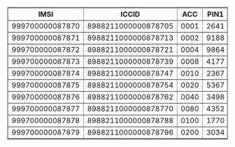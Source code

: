 <table width="100%" border="1">
	<tbody><tr>
		<th>IMSI</th>
		<th>ICCID</th>
		<th>ACC</th>
		<th>PIN1</th>
		<th>PUK1</th>
		<th>PIN2</th>
		<th>PUK2</th>
		<th>Ki</th>
		<th>OPC</th>
		<th>ADM1</th>
		<th>KIC1</th>
		<th>KID1</th>
		<th>KIK1</th>
		<th>KIC2</th>
		<th>KID2</th>
		<th>KIK2</th>
		<th>KIC3</th>
		<th>KID3</th>
		<th>KIK3</th>
	</tr>
	<tr>
		<td>999700000087870</td>
		<td>8988211000000878705</td>
		<td>0001</td>
		<td>2641</td>
		<td>54699788</td>
		<td>3155</td>
		<td>08302358</td>
		<td>227CE55E6D2B405483810B1AFC9974F2</td>
		<td>EAB4AFA393F799DC28AC55E9F32C7C25</td>
		<td>19427286</td>
		<td>3E5A266A0CD071427C6B691E7C74B9FA</td>
		<td>2BE20835C0D656615605E6485E56F4C8</td>
		<td>EB2D71496C8C8D0BB76AD97D8A0DFFB1</td>
		<td>18A4179C21C8C66803C51306EA28E325</td>
		<td>77A1334E03708D9E55FC7E55FDD9D749</td>
		<td>063430BA3F57A623670846A67986218E</td>
		<td>87B306E9DAB0AEA7167947244A706A2A</td>
		<td>EECA00B6F828E51FFA0FE7FA29E724CF</td>
		<td>DBEFCE49D2ED6E558688A4C61081D8F6</td>
	</tr>
	<tr>
		<td>999700000087871</td>
		<td>8988211000000878713</td>
		<td>0002</td>
		<td>9188</td>
		<td>69656837</td>
		<td>2547</td>
		<td>48522157</td>
		<td>005BAB2F6F841F0F7937F15C0D2E7549</td>
		<td>7158707BEBFFA38CD30A757197387D54</td>
		<td>74753327</td>
		<td>D9ADD77593D7577000DE2ED70231A56B</td>
		<td>01B71E5C640FAD7740B99CDF4876226E</td>
		<td>353196CD148910B47B9A759368607B22</td>
		<td>D759B69BBCDFC2CA005F34D93B772789</td>
		<td>BCC0A2D09BD75677A769E0C9991A0EDF</td>
		<td>3D7908EFC087B2566ECBCDB555367903</td>
		<td>73ECD7A8BEAB87FF023FF352FEF831E5</td>
		<td>50549BC16F37C8340D4B61CF09A02270</td>
		<td>EFDD56AD43662192F209EC80935F5776</td>
	</tr>
	<tr>
		<td>999700000087872</td>
		<td>8988211000000878721</td>
		<td>0004</td>
		<td>9864</td>
		<td>00989432</td>
		<td>2972</td>
		<td>49756118</td>
		<td>6221A283A1EA3309CE654B47A1ADF4EB</td>
		<td>35213C21D537481B89A1CBAE483B138A</td>
		<td>63036416</td>
		<td>477ACC91E92EF0DB00ED7E5E81D425FB</td>
		<td>AE2BD886F9FF1F84C09351C0E491B0BD</td>
		<td>161EDAC154434D1A2BAEA1DE30EAB93F</td>
		<td>646861D15D4D1C475B48D156DC2FF66E</td>
		<td>3CC04763F964A66BDDBE5B4B5E4153D6</td>
		<td>DA115C7C30DF60C90193660C71F73DFB</td>
		<td>B732A170A2564600C1F5F39EF1D1E819</td>
		<td>F4FA7CCAD27A3D5D5F7E6166FD9AF9E6</td>
		<td>815F932C9FE33383CB5CBB3AEBC1D830</td>
	</tr>
	<tr>
		<td>999700000087873</td>
		<td>8988211000000878739</td>
		<td>0008</td>
		<td>4177</td>
		<td>77229354</td>
		<td>1024</td>
		<td>40227019</td>
		<td>3EBC7A10C7F8FF76BF02719DA531BCB0</td>
		<td>82826B0E3656375AD30F8FEC59943EDE</td>
		<td>44622068</td>
		<td>73B27DF2D2727EC32351A47AA10E5AE7</td>
		<td>851F3DB769121C2BC493F95F3ECEDE7B</td>
		<td>D2E99B84D844886091CBC807EFC43D96</td>
		<td>EB0A68B3C9F8196095522D3F791F8455</td>
		<td>7329A7B773D60E4097DC269E49153B00</td>
		<td>56627434652BB2DAD03AEE861648E771</td>
		<td>467394C61C852314FB271BECD17B1780</td>
		<td>162DE916AB50EF4877CDE739E888294E</td>
		<td>F5B457D68075E3D03F5F383D0FC50855</td>
	</tr>
	<tr>
		<td>999700000087874</td>
		<td>8988211000000878747</td>
		<td>0010</td>
		<td>2367</td>
		<td>95166834</td>
		<td>4492</td>
		<td>73712340</td>
		<td>FFA04918D64B17B239B1C592157A1840</td>
		<td>EF23ED6152342794325533C53F42CEEA</td>
		<td>31269467</td>
		<td>DED1139D8A0BD4B15ABDDDD32FC1EECB</td>
		<td>79B4E680185272F6E3DA60330C48A0A8</td>
		<td>2872838121890A2681826A8164FABB6F</td>
		<td>F4A256EB607A638B5E1CB9B0ABA0A411</td>
		<td>1D35ABBD3E6CA9EFAABFFF95E7F192E9</td>
		<td>1EF03E6AF2B548AD0FF72205D05A7BE0</td>
		<td>DE58632F4EFD3187F96740A07BCDA36C</td>
		<td>89D091BA613A1F68ECFDAE4649A41F4F</td>
		<td>441EB78F8D639A20BFB7718B74A73241</td>
	</tr>
	<tr>
		<td>999700000087875</td>
		<td>8988211000000878754</td>
		<td>0020</td>
		<td>5367</td>
		<td>91743942</td>
		<td>5043</td>
		<td>54470551</td>
		<td>14DF253570FAAAC894F444CB6CF29327</td>
		<td>1F86839F135692214AD1D57A1C43834B</td>
		<td>52375695</td>
		<td>C6D4DBA507FD85E2F7A92C2869D9BC02</td>
		<td>BE4C04EB9F2530AC5070F9F541B3BCD1</td>
		<td>562EBCCB38B08B23C5EEDDD0EF1B1972</td>
		<td>1829818A51DDB9A0A32E5496048FA144</td>
		<td>EC5BD13B1CF1CA0DC1E026B04760BD35</td>
		<td>5686DC1832327F78741C27095CF41F35</td>
		<td>4C99E39349DD56275E73C971B6085943</td>
		<td>711F407DB28912BADB59C7FFC9C0B1CC</td>
		<td>C1F064AE7C29EB7830B5B9BE690EC16C</td>
	</tr>
	<tr>
		<td>999700000087876</td>
		<td>8988211000000878762</td>
		<td>0040</td>
		<td>3498</td>
		<td>34183287</td>
		<td>2981</td>
		<td>56592547</td>
		<td>4834C74DFDD05351CC975B3CE4287418</td>
		<td>1F6DA1265370FB62DA561BFB6D5EFBC7</td>
		<td>17140854</td>
		<td>86F233D7EB58BB1979744DE390580284</td>
		<td>73D7386573A7B458E46D9C9324C8D86C</td>
		<td>2BCBE7AEF27B84A3A6C0DCA6AD89CEA3</td>
		<td>C593A978D087E1DE3EDBF37EBB27F4B1</td>
		<td>9CE1B7C5715491F85294BEB2CA0DAA5A</td>
		<td>9EF9CE911E609CA4E90870178806E77E</td>
		<td>CB2A0ACCD209327001B0263BC92E1430</td>
		<td>3198DFC25962923B4513DB68E37A704B</td>
		<td>AD3FE6A003DE8895C65D906E3961DABB</td>
	</tr>
	<tr>
		<td>999700000087877</td>
		<td>8988211000000878770</td>
		<td>0080</td>
		<td>4352</td>
		<td>24256897</td>
		<td>8629</td>
		<td>88640884</td>
		<td>742D521049FBFCD22402E4381F74A394</td>
		<td>802388197D083457CA66FDD0092D5ED3</td>
		<td>50738012</td>
		<td>93DFDD28299672CCA2850E55E9F2C0B7</td>
		<td>0570C96BF8FB46E3FE2CC9F7A310E8AB</td>
		<td>F49101A1455FF0E79567B54457A8E617</td>
		<td>6CA7CEE0AA14199799FA2AFCCC7B2991</td>
		<td>9D636057F01F71A57FE1D69145018B56</td>
		<td>45B18AFB420801E07869074B35F41A19</td>
		<td>3E24A6F4478F274D362960C83D885297</td>
		<td>6FD3B71BF02D4E956180DF8617266F8B</td>
		<td>C6BC52215B960FB68A3CC519A738A2EF</td>
	</tr>
	<tr>
		<td>999700000087878</td>
		<td>8988211000000878788</td>
		<td>0100</td>
		<td>1770</td>
		<td>62329105</td>
		<td>1193</td>
		<td>60360950</td>
		<td>8135313CD9C30190B36835EE28DEEF6F</td>
		<td>A64A0C4EC693424B4A024906EA06B55F</td>
		<td>13621634</td>
		<td>019E3A6F75A89F236AE7BF308FC5AC86</td>
		<td>3BEDF3E5F2D67AFAA6ADB2D61CF1BD35</td>
		<td>8972496E14571D99AB26986147B977F0</td>
		<td>B24AFB33C700412B2440C9C8F6C90678</td>
		<td>2A8AA71C7B3E72E3D05939CB3E18B3EC</td>
		<td>36C123D1F6896D88311D49D38D55A3E2</td>
		<td>201F37BD125A7474D818626EC776ED0C</td>
		<td>8CDD9234A63582A01C1EEB5EF49E557B</td>
		<td>B657AB1EE0F6DADB4CAFF9DD27FFC1BA</td>
	</tr>
	<tr>
		<td>999700000087879</td>
		<td>8988211000000878796</td>
		<td>0200</td>
		<td>3034</td>
		<td>02639970</td>
		<td>3616</td>
		<td>73927770</td>
		<td>CBCE2B9602B6E7F73BA4791D5D302DB7</td>
		<td>57A4B8481BBF804955E66C362FC01B3F</td>
		<td>47506211</td>
		<td>B0AD0C8644AFF81D83963EE9C8E11D2F</td>
		<td>6F540B4DE1401C4AB1C77B893AD50C41</td>
		<td>CBA5A7F6ACC1D710882CD24F2E4C67DE</td>
		<td>FD10D8FCE314307091C1D57C346EE3AD</td>
		<td>8AFC1E223A2782AE7DFBC5B56DCD1B64</td>
		<td>609D8C2AFD0F5DB7753765EAEB5BDC19</td>
		<td>4824C4312E44A3D58D297EE84E7A02C3</td>
		<td>A6701B96E2B9B07A9E67AD03C198C221</td>
		<td>1FAC6D4808E9351BF9B69CD3917568FA</td>
	</tr>
</tbody></table>
